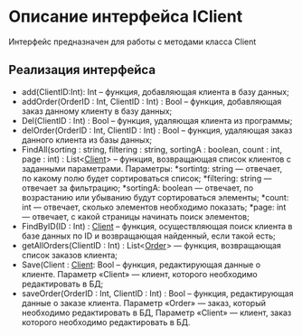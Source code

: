 # Описание интерфейса IClient
Интерфейс предназначен для работы с методами класса Client

## Реализация интерфейса
* add(ClientID:Int): Int – функция, добавляющая клиента в базу данных;
* addOrder(OrderID : Int, ClientID : Int) : Bool – функция, добавляющая заказ данному клиенту в базу данных; 
* Del(ClientID : Int) : Bool – функция, удаляющая клиента из программы;
* delOrder(OrderID : Int, ClientID : Int) : Bool – функция, удаляющая заказ данного клиента из базы данных;
* FindAll(sorting : string, filtering : string, sortingA : boolean, count : int, page : int) : List<[Client](https://github.com/saramampco/oop/blob/master/docs/Client.md)> – функция, возвращающая список клиентов с заданными параметрами. Параметры: 
    *sortintg: string — отвечает, по какому полю будет сортироваться список;
    *filtering: string — отвечает за фильтрацию;
    *sortingA: boolean — отвечает, по возрастанию или убыванию будут сортироваться элементы;
    *count: int — отвечает, сколько элементов необходимо показать;
    *page: int — отвечает, с какой страницы начинать поиск элементов;
* FindByID(ID : Int) : [Client](https://github.com/saramampco/oop/blob/master/docs/Client.md) – функция, осуществляющая поиск клиента в базе данных по ID и возвращающая найденный, если такой есть;
* getAllOrders(ClientID : Int) : List<[Order](https://github.com/saramampco/oop/blob/master/docs/Order.md)> — функция, возвращающая список заказов клиента;
* Save(Client : [Client](https://github.com/saramampco/oop/blob/master/docs/Client.md): Bool – функция, редактирующая данные о клиенте. Параметр «Client» — клиент, которого необходимо редактировать в БД;
* saveOrder(OrderID : Int, ClientID : Int) : Bool – функция, редактирующая данные о заказе клиента. Параметр «Order» — заказ, который необходимо редактировать в БД, Параметр «Client» — клиент, заказ которого необходимо редактировать в БД.
